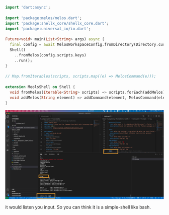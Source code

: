 <!-- This file uses generated code. Visit https://pub.dev/packages/readme_helper for usage information. -->
<!-- #code shellx.dart -->
```dart
import 'dart:async';

import 'package:melos/melos.dart';
import 'package:shellx_core/shellx_core.dart';
import 'package:universal_io/io.dart';

Future<void> main(List<String> args) async {
  final config = await MelosWorkspaceConfig.fromDirectory(Directory.current);
  Shell()
    ..fromMelos(config.scripts.keys)
    ..run();
}

// Map.fromIterables(scripts, scripts.map((e) => MelosCommand(e)));

extension MeolsShell on Shell {
  void fromMelos(Iterable<String> scripts) => scripts.forEach(addMelos);
  void addMelos(String element) => addCommand(element, MelosCommand(element));
}

```
<!-- // end of #code -->
![example.png](example.png)

it would listen you input. So you can think it is a simple-shell like bash.